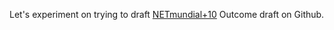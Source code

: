 Let's experiment on trying to draft [NETmundial+10](https://netmundial.br/) Outcome draft on Github.
